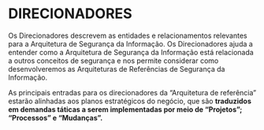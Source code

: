 # DIRECIONADORES #

Os Direcionadores descrevem as entidades e relacionamentos relevantes para a Arquitetura de Segurança da Informação. Os Direcionadores ajuda a entender como a Arquitetura de Segurança da Informação está relacionada a outros conceitos de segurança e nos permite considerar como desenvolveremos as Arquiteturas de Referências de Segurança da Informação.

As principais entradas para os direcionadores da “Arquitetura de referência” estarão alinhadas aos planos estratégicos do negócio, que são **traduzidos em demandas táticas a serem implementadas por meio de “Projetos”; “Processos” e “Mudanças”.**
